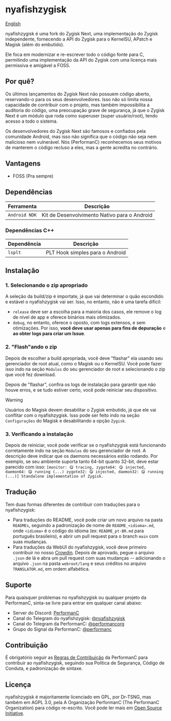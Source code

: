 # nyafishzygisk

[English](../README.md)

nyafishzygisk é uma fork do Zygisk Next, uma implementação do Zygisk independente, fornecendo a API do Zygisk para o KernelSU, APatch e Magisk (além do embutido).

Ele foca em modernizar e re-escrever todo o código fonte para C, permitindo uma implementação da API do Zygisk com uma licença mais permissiva e amigável a FOSS.

## Por quê?

Os últimos lançamentos do Zygisk Next não possuem código aberto, reservando-o para os seus desenvolvedores. Isso não só limita nossa capacidade de contribuir com o projeto, mas também impossibilita a auditoria do código, uma preocupação grave de segurança, já que o Zygisk Next é um módulo que roda como superuser (super usuário/root), tendo acesso a todo o sistema.

Os desenvolvedores do Zygisk Next são famosos e confiados pela comunidade Android, mas isso não significa que o código não seja nem malicioso nem vulnerável. Nós (PerformanC) reconhecemos seus motivos de manterem o código recluso a eles, mas a gente acredita no contrário.

## Vantagens

- FOSS (Pra sempre)

## Dependências

| Ferramenta      | Descrição                                    |
|-----------------|----------------------------------------------|
| `Android NDK`   | Kit de Desenvolvimento Nativo para o Android |

### Dependências C++

| Dependência | Descrição                        |
|-------------|----------------------------------|
| `lsplt`     | PLT Hook simples para o Android  |

## Instalação

### 1. Selecionando o zip apropriado

A seleção da build/zip é importate, já que vai determinar o quão escondido e estável o nyafishzygisk vai ser. Isso, no entanto, não é uma tarefa difícil:

- `release` deve ser a escolha para a maioria dos casos, ele remove o log de nível de app e oferece binários mais otimizados.
- `debug`, no entanto, oferece o oposto, com logs extensos, e sem otimizações. Por isso, **você deve usar apenas para fins de depuração** e **ao obter logs para criar um Issue**.

### 2. "Flash"ando o zip

Depois de escolher a build apropriada, você deve "flashar" ela usando seu gerenciador de root atual, como o Magisk ou o KernelSU. Você pode fazer isso indo na seção `Módulos` do seu gerenciador de root e selecionando o zip que você fez download.

Depois de "flashar", confira os logs de instalação para garantir que não houve erros, e se tudo estiver certo, você pode reiniciar seu dispositivo.

> [!WARNING]
> Usuários do Magisk devem desabilitar o Zygisk embutido, já que ele vai conflitar com o nyafishzygisk. Isso pode ser feito indo na seção `Configurações` do Magisk e desabilitando a opção `Zygisk`.

### 3. Verificando a instalação

Depois de reiniciar, você pode verificar se o nyafishzygisk está funcionando corretamente indo na seção `Módulos` do seu gerenciador de root. A descrição deve indicar que os daemons necessários estão rodando. Por exemplo, se seu ambiente suporta tanto 64-bit quanto 32-bit, deve estar parecido com isso: `[monitor: 😋 tracing, zygote64: 😋 injected, daemon64: 😋 running (...) zygote32: 😋 injected, daemon32: 😋 running (...)] Standalone implementation of Zygisk.`

## Tradução

Tem duas formas diferentes de contribuir com traduções para o nyafishzygisk:

- Para traduções do README, você pode criar um novo arquivo na pasta `READMEs`, seguindo a padronização de nome de `README_<idioma>.md`, onde `<idioma>` é o código do idioma (ex: `README_pt-BR.md` para português brasileiro), e abrir um pull request para o branch `main` com suas mudanças.
- Para traduções da WebUI do nyafishzygisk, você deve primeiro contribuir no nosso [Crowdin](https://crowdin.com/project/nyafishzygisk). Depois de aprovado, pegue o arquivo `.json` de lá e abra um pull request com suas mudanças -- adicionando o arquivo `.json` na pasta `webroot/lang` e seus créditos no arquivo `TRANSLATOR.md`, em ordem alfabética.

## Suporte

Para quaisquer problemas no nyafishzygisk ou qualquer projeto da PerformanC, sinta-se livre para entrar em qualquer canal abaixo:

- Server do Discord: [PerformanC](https://discord.gg/uPveNfTuCJ)
- Canal do Telegram do nyafishzygisk: [@nyafishzygisk](https://t.me/nyafishzygisk)
- Canal do Telegram da PerformanC: [@performancorg](https://t.me/performancorg)
- Grupo do Signal da PerformanC: [@performanc](https://signal.group/#CjQKID3SS8N5y4lXj3VjjGxVJnzNsTIuaYZjj3i8UhipAS0gEhAedxPjT5WjbOs6FUuXptcT)

## Contribuição

É obrigatório seguir as [Regras de Contribuição](https://github.com/PerformanC/contributing) da PerformanC para contribuir ao nyafishzygisk, seguindo sua Política de Segurança, Código de Conduta, e padronização de sintaxe.

## Licença

nyafishzygisk é majoritamente licenciado em GPL, por Dr-TSNG, mas também em AGPL 3.0, pela A Organização PerformanC (The PerformanC Organization) para código re-escrito. Você pode ler mais em [Open Source Initiative](https://opensource.org/licenses/AGPL-3.0).
